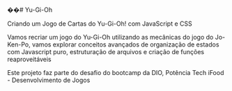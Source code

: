 ��#   Y u - G i - O h 

Criando um Jogo de Cartas do Yu-Gi-Oh! com JavaScript e CSS

Vamos recriar um jogo do Yu-Gi-Oh utilizando as mecânicas do jogo do Jo-Ken-Po, vamos explorar conceitos avançados de organização de estados com Javascript puro, estruturação de arquivos e criação de funções reaproveitáveis

Este projeto faz parte do desafio do bootcamp da DIO, Potência Tech iFood - Desenvolvimento de Jogos
 
 

